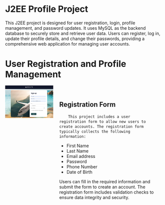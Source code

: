# J2EE Profile Project

This J2EE project is designed for user registration, login, profile management, and password updates. It uses MySQL as the backend database to securely store and retrieve user data. Users can register, log in, update their profile details, and change their passwords, providing a comprehensive web application for managing user accounts.

# User Registration and Profile Management

<div style="display: flex;">
    <div style="flex: 1;">
        <img src="user-profile/images/register.png" alt="Registration Form" width="300">
    </div>
    <div style="flex: 2; padding: 20px;">
        <h2>Registration Form</h2>

        This project includes a user registration form to allow new users to create accounts. The registration form typically collects the following information:

- First Name
- Last Name
- Email address
- Password
- Phone Number
- Date of Birth

Users can fill in the required information and submit the form to create an account. The registration form includes validation checks to ensure data integrity and security.
    </div>
</div>
